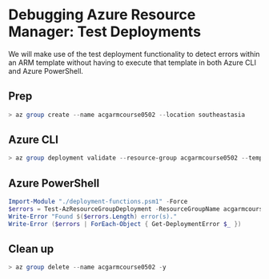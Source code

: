 # Debugging Azure Resource Manager: Test Deployments

We will make use of the test deployment functionality to detect errors within an ARM template without having to execute that template in both Azure CLI and Azure PowerShell.

## Prep

```powershell
> az group create --name acgarmcourse0502 --location southeastasia
```

## Azure CLI

```powershell
> az group deployment validate --resource-group acgarmcourse0502 --template-file "./azuredeploy.json" --parameters environment=dev
```

## Azure PowerShell

```powershell
Import-Module "./deployment-functions.psm1" -Force
$errors = Test-AzResourceGroupDeployment -ResourceGroupName acgarmcourse0502 -TemplateFile "./azuredeploy.json" -TemplateParameterObject @{"environment"="dev"}
Write-Error "Found $($errors.Length) error(s)."
Write-Error ($errors | ForEach-Object { Get-DeploymentError $_ })
```

## Clean up

```powershell
> az group delete --name acgarmcourse0502 -y
```
